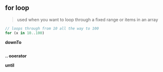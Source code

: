 ## for loop
> used when you want to loop through a fixed range or items in an array

```js
// loops through from 10 all the way to 100
for (x in 10..100)
```

**downTo**
```js

```

**.. ooerator**

**until**
